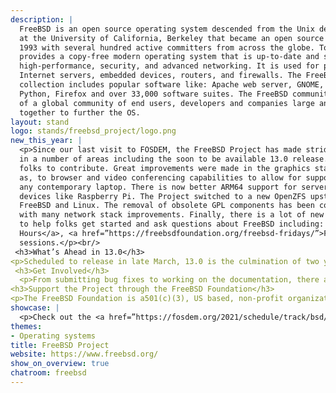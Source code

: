 ```yaml
---
description: |
  FreeBSD is an open source operating system descended from the Unix developed
  at the University of California, Berkeley that became an open source project in
  1993 with several hundred active committers from across the globe. Today, FreeBSD
  provides a copy-free modern operating system that is up-to-date and scalable, offers
  high-performance, security, and advanced networking. It is used for personal workstations,
  Internet servers, embedded devices, routers, and firewalls. The FreeBSD packages
  collection includes popular software like: Apache web server, GNOME, KDE, X.org,
  Python, Firefox and over 33,000 software suites. The FreeBSD community is comprised
  of a global community of end users, developers and companies large and small working
  together to further the OS.
layout: stand
logo: stands/freebsd_project/logo.png
new_this_year: |
  <p>Since our last visit to FOSDEM, the FreeBSD Project has made strides
  in a number of areas including the soon to be available 13.0 release. First and foremost, the Project made the transition to git making it easier for
  folks to contribute. Great improvements were made in the graphics stack, as well
  as, to browser and video conferencing capabilities to allow for support on most
  any contemporary laptop. There is now better ARM64 support for servers and embedded
  devices like Raspberry Pi. The Project switched to a new OpenZFS upstream that supports
  FreeBSD and Linux. The removal of obsolete GPL components has been completed along
  with many network stack improvements. Finally, there is a lot of new online content
  to help folks get started and ask questions about FreeBSD including: <a href=https://wiki.freebsd.org/OfficeHours/”>FreeBSD Office
  Hours</a>, <a href=”https://freebsdfoundation.org/freebsd-fridays/”>FreeBSD Fridays</>, and several developers have hosted twitch live streaming
  sessions.</p><br/>
 <h3>What’s Ahead in 13.0</h3>
<p>Scheduled to release in late March, 13.0 is the culmination of two years of hard work and showcases a shift in focus towards the future of FreeBSD. From changes in architecture and the removal of legacy(obsolete?) tooling to faster systems and subsystems, the Project’s commitment towards looking at the future of FreeBSD is in motion! Check out the sidebar for more info on the 13.0 release</p>
 <h3>Get Involved</h3>
  <p>From submitting bug fixes to working on the documentation, there are a lot of ways to contribute to FreeBSD. The <a href="https://freebsdfoundation.org/freebsd-project/resources/">FreeBSD Resources Page</a> provides links to how-to guides, getting started videos, community blogs, and the above mentioned FreeBSD Office Hours and FreeBSD Fridays Series of Introductory talks. 
<h3>Support the Project through the FreeBSD Foundation</h3>
<p>The FreeBSD Foundation is a501(c)(3), US based, non-profit organization dedicated to supporting and promoting the FreeBSD Project and community. The purpose of the Foundation is to  sponsor software development work and fill gaps within the Project, support FreeBSD infrastructure, advocate for FreeBSD worldwide and serve as a legal entity for the Project. The Foundation is entirely supported by donations. If you’re a fan of FreeBSD please consider  <a href=”https://freebsdfoundation.org/donate/”>donating</a> today!</p>
showcase: |
  <p>Check out the <a href=”https://fosdem.org/2021/schedule/track/bsd/”>BSD Devroom</a> on Sunday and visit the FreeBSD Stand to chat with FreeBSD Developers and other community members. The stand is a great place to learn more about the latest developments within the Project, find out how to get started with FreeBSD and get your most challenging questions answered. If you or your organization are looking to connect with other FreeBSD fans, folks in the stand can help. There’s a reason why companies like Netflix use FreeBSD. Take a minute to find out more about the stability and security of FreeBSD.</p>
themes:
- Operating systems
title: FreeBSD Project
website: https://www.freebsd.org/
show_on_overview: true
chatroom: freebsd
---
```


